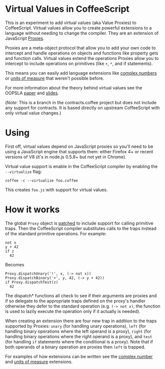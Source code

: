 Virtual Values in CoffeeScript
==============================

This is an experiment to add virtual values (aka Value Proxies) to CoffeeScript. Virtual values allow you to create powerful extensions to a language without needing to change the compiler. They are an extension of JavaScript [Proxies](https://developer.mozilla.org/en/JavaScript/Reference/Global_Objects/Proxy).

Proxies are a meta-object protocol that allow you to add your own code to intercept and handle operations on objects and functions like property gets and function calls. Virtual values extend the operations Proxies allow you to intercept to include operations on primitives (like `+`, `*`, and if statements).

This means you can easily add language extensions like [complex numbers](https://github.com/disnet/contracts.coffee/blob/virtual-values/extensions/complex.coffee) or [units of measure](https://github.com/disnet/contracts.coffee/blob/virtual-values/extensions/units.coffee) that weren't possible before.

For more information about the theory behind virtual values see the OOPSLA [paper](http://disnetdev.com/papers/oopsla054-austin.pdf) and [slides](http://disnetdev.com/talks/virtual_values.pdf).

(_Note_: This is a branch in the contracts.coffee project but does not include any support for contracts. It is based directly on upstream CoffeeScript with only virtual value changes.)

Using
=====

First off, virtual values depend on JavaScript proxies so you'll need to be using a JavaScript engine that supports them: either Firefox 4+ or recent versions of V8 (it's in node.js 0.5.8+ but not yet in Chrome).

Virtual value support is enable in the CoffeeScript compiler by enabling the `--virtualize` flag:

    coffee -c --virtualize foo.coffee

This creates `foo.js` with support for virtual values.

How it works
============

The global `Proxy` object is [patched](https://github.com/disnet/contracts.coffee/blob/virtual-values/src/loadVirt.coffee) to include support for calling primitive traps. Then the CoffeeScript compiler substitutes calls to the traps instead of the standard primitive operations. For example:

    not x
    y + 42
    if z
      42

Becomes

    Proxy.dispatchUnary('!', x, (-> not x))
    Proxy.dispatchBinary('+', y, 42, (-> y + 42))
    if Proxy.dispatchTest(z)
      42

The dispatch* functions all check to see if their arguments are proxies and if so delegate to the appropriate traps defined on the proxy's handler otherwise they defer to the standard operation (e.g. `(-> not x)`, the function is used to lazily execute the operation only if it actually is needed).

When creating an extension there are four new trap in addition to the traps supported by Proxies: `unary` (for handling unary operations), `left` (for handling binary operations where the left operand is a proxy), `right` (for handling binary operations where the right operand is a proxy), and `test` (for handling `if` statements where the conditional is a proxy). Note that if both operands of a binary operation are proxies then `left` is trapped.

For examples of how extensions can be written see the [complex number](ttps://github.com/disnet/contracts.coffee/blob/virtual-values/extensions/complex.coffee) and [units of measure](https://github.com/disnet/contracts.coffee/blob/virtual-values/extensions/units.coffee) extensions.